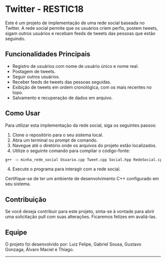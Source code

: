 # Twitter - RESTIC18

Este é um projeto de implementação de uma rede social baseada no Twitter. A rede social permite que os usuários criem perfis, postem tweets, sigam outros usuários e recebam feeds de tweets das pessoas que estão seguindo.

## Funcionalidades Principais

- Registro de usuários com nome de usuário único e nome real.
- Postagem de tweets.
- Seguir outros usuários.
- Receber feeds de tweets das pessoas seguidas.
- Exibição de tweets em ordem cronológica, com os mais recentes no topo.
- Salvamento e recuperação de dados em arquivo.

## Como Usar

Para utilizar esta implementação da rede social, siga os seguintes passos:

1. Clone o repositório para o seu sistema local.
2. Abra um terminal ou prompt de comando.
2. Navegue até o diretório onde os arquivos do projeto estão localizados.
3. Utilize o seguinte comando para compilar o código-fonte:
```bash
g++ -o minha_rede_social Usuario.cpp Tweet.cpp Social.hpp RedeSocial.cpp Menu.cpp
```
4. Execute o programa para interagir com a rede social.

Certifique-se de ter um ambiente de desenvolvimento C++ configurado em seu sistema.

## Contribuição

Se você deseja contribuir para este projeto, sinta-se à vontade para abrir uma solicitação pull com suas alterações. Ficaremos felizes em avaliá-las.

## Equipe
O projeto foi desenvolvido por: Luiz Felipe, Gabriel Sousa, Gustavo Gonzaga, Álvaro Maciel e Thiago. 

---


